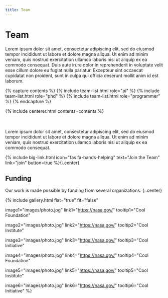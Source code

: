 ```yaml
---
title: Team
---
```


# <i class="fas fa-users"></i>Team

Lorem ipsum dolor sit amet, consectetur adipiscing elit, sed do eiusmod tempor incididunt ut labore et dolore magna aliqua.
Ut enim ad minim veniam, quis nostrud exercitation ullamco laboris nisi ut aliquip ex ea commodo consequat.
Duis aute irure dolor in reprehenderit in voluptate velit esse cillum dolore eu fugiat nulla pariatur.
Excepteur sint occaecat cupidatat non proident, sunt in culpa qui officia deserunt mollit anim id est laborum.

<!-- section break -->

{% capture contents %}
{% include team-list.html role="pi" %}
{% include team-list.html role="phd" %}
{% include team-list.html role="programmer" %}
{% endcapture %}

{% include centerer.html contents=contents %}

<!-- section break -->

<!-- section dark -->
<!-- section background images/banner.jpg -->


<br>
<br>
Lorem ipsum dolor sit amet, consectetur adipiscing elit, sed do eiusmod tempor incididunt ut labore et dolore magna aliqua.
Ut enim ad minim veniam, quis nostrud exercitation ullamco laboris nisi ut aliquip ex ea commodo consequat.

{%
  include big-link.html
  icon="fas fa-hands-helping"
  text="Join the Team"
  link="join"
  button=true
%}{:.center}
<br>

<!-- section break -->

## Funding

Our work is made possible by funding from several organizations.
{:.center}

{%
  include gallery.html
  flat="true"
  fit="false"

  image1="images/photo.jpg"
  link1="https://nasa.gov/"
  tooltip1="Cool Foundation"

  image2="images/photo.jpg"
  link2="https://nasa.gov/"
  tooltip2="Cool Institute"

  image3="images/photo.jpg"
  link3="https://nasa.gov/"
  tooltip3="Cool Initiative"

  image4="images/photo.jpg"
  link4="https://nasa.gov/"
  tooltip4="Cool Foundation"

  image5="images/photo.jpg"
  link5="https://nasa.gov/"
  tooltip5="Cool Institute"

  image6="images/photo.jpg"
  link6="https://nasa.gov/"
  tooltip6="Cool Initiative"
%}
